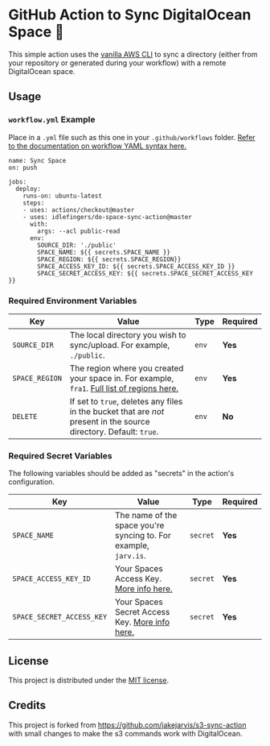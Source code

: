 # GitHub Action to Sync DigitalOcean Space 🔄 

This simple action uses the [vanilla AWS CLI](https://docs.aws.amazon.com/cli/index.html) to sync a directory (either from your repository or generated during your workflow) with a remote DigitalOcean space.

## Usage

### `workflow.yml` Example

Place in a `.yml` file such as this one in your `.github/workflows` folder. [Refer to the documentation on workflow YAML syntax here.](https://help.github.com/en/articles/workflow-syntax-for-github-actions)

```
name: Sync Space
on: push

jobs:
  deploy:
    runs-on: ubuntu-latest
    steps:
    - uses: actions/checkout@master
    - uses: idlefingers/do-space-sync-action@master
      with:
        args: --acl public-read
      env:
        SOURCE_DIR: './public'
        SPACE_NAME: ${{ secrets.SPACE_NAME }}
        SPACE_REGION: ${{ secrets.SPACE_REGION}}
        SPACE_ACCESS_KEY_ID: ${{ secrets.SPACE_ACCESS_KEY_ID }}
        SPACE_SECRET_ACCESS_KEY: ${{ secrets.SPACE_SECRET_ACCESS_KEY }}
```


### Required Environment Variables

| Key | Value | Type | Required |
| ------------- | ------------- | ------------- | ------------- |
| `SOURCE_DIR` | The local directory you wish to sync/upload. For example, `./public`. | `env` | **Yes** |
| `SPACE_REGION` | The region where you created your space in. For example, `fra1`. [Full list of regions here.](https://www.digitalocean.com/docs/platform/availability-matrix/) | `env` | **Yes** |
| `DELETE` | If set to `true`, deletes any files in the bucket that are *not* present in the source directory. Default: `true`. | `env` | **No** |


### Required Secret Variables

The following variables should be added as "secrets" in the action's configuration.

| Key | Value | Type | Required |
| ------------- | ------------- | ------------- | ------------- |
| `SPACE_NAME` | The name of the space you're syncing to. For example, `jarv.is`. | `secret` | **Yes** |
| `SPACE_ACCESS_KEY_ID` | Your Spaces Access Key. [More info here.](https://www.digitalocean.com/community/tutorials/how-to-create-a-digitalocean-space-and-api-key) | `secret` | **Yes** |
| `SPACE_SECRET_ACCESS_KEY` | Your Spaces Secret Access Key. [More info here.](https://www.digitalocean.com/community/tutorials/how-to-create-a-digitalocean-space-and-api-key) | `secret` | **Yes** |


## License

This project is distributed under the [MIT license](LICENSE.md).

## Credits

This project is forked from https://github.com/jakejarvis/s3-sync-action with small changes to make the s3 commands work with DigitalOcean.
